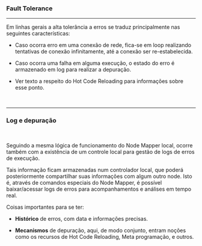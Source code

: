### <b>Fault Tolerance</b>

****

Em linhas gerais a alta tolerância a erros se traduz principalmente nas seguintes características:

- Caso ocorra erro em uma conexão de rede, fica-se em loop realizando tentativas de conexão infinitamente, até a conexão ser re-estabelecida.

- Caso ocorra uma falha em alguma execução, o estado do erro é armazenado em log para realizar a depuração.

- Ver texto a respeito do Hot Code Reloading para informações sobre esse ponto.

<br>

****

### <b>Log e depuração</b>

<br>

Seguindo a mesma lógica de funcionamento do Node Mapper local, ocorre também com a existência de um controle local para gestão de logs de erros de execução.

Tais informação ficam armazenadas num controlador local, que poderá posteriormente compartilhar suas informações com algum outro node. Isto é, através de comandos especiais do Node Mapper, é possível baixar/acessar logs de erros para acompanhamentos e análises em tempo real.

Coisas importantes para se ter:

- <b>Histórico</b> de erros, com data e informações precisas.

- <b>Mecanismos</b> de depuração, aqui, de modo conjunto, entram noções como os recursos de Hot Code Reloading, Meta programação, e outros.


